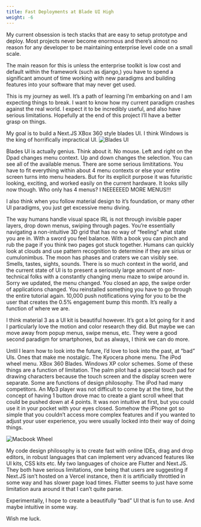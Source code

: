 ```yaml
---
title: Fast Deployments at Blade UI High
weight: -6
---
```

My current obsession is tech stacks that are easy to setup prototype and deploy. Most projects never become enormous and there’s almost no reason for any developer to be maintaining enterprise level code on a small scale.

The main reason for this is unless the enterprise toolkit is low cost and default within the framework (such as django,) you have to spend a significant amount of time working with new paradigms and building features into your software that may never get used.

This is my journey as well. It’s a path of learning I’m embarking on and I am expecting things to break. I want to know how my current paradigm crashes against the real world. I expect it to be incredibly useful, and also have serious limitations. Hopefully at the end of this project I’ll have a better grasp on things.

My goal is to build a Next.JS XBox 360 style blades UI. I think Windows is the king of horrifically impractical UI.
![Blades UI](https://i.redd.it/glu5q2sfirdc1.jpeg)

Blades UI is actually genius. Think about it. No mouse. Left and right on the Dpad changes menu context. Up and down changes the selection. You can see all of the available menus. There are some serious limititations. You have to fit everything within about 4 menu contexts or else your entire screen turns into menu headers. But for its explicit purpose it was futuristic looking, exciting, and worked easily on the current hardware. It looks silly now though. Who only has 4 menus? I NEEEEEED MORE MENUS!!!

I also think when you follow material design to it’s foundation, or many other UI paradigms, you just get excessive menu diving.

The way humans handle visual space IRL is not through invisible paper layers, drop down menus, swiping through pages. You’re essentially navigating a non-intuitive 3D grid that has no way of “feeling” what state you are in. With a sword you feel balance. With a book you can pinch and rub the page if you think two pages got stuck together. Humans can quickly look at clouds and use pattern recognition to determine if they are sirius or cumulonimbus. The moon has phases and craters we can visibly see. Smells, tastes, sights, sounds. There is so much context in the world, and the current state of UI is to present a seriously large amount of non-technical folks with a constantly changing menu maze to swipe around in. Sorry we updated, the menu changed. You closed an app, the swipe order of applications changed. You reinstalled something you have to go through the entire tutorial again. 10,000 push notifications vying for you to be the user that creates the 0.5% engagement bump this month. It’s really a function of where we are.

I think material 3 as a UI kit is beautiful however. It’s got a lot going for it and I particularly love the motion and color research they did. But maybe we can move away from popup menus, swipe menus, etc. They were a good second paradigm for smartphones, but as always, I think we can do more.

Until I learn how to look into the future, I’d love to look into the past, at “bad” UIs. Ones that make me nostalgic. The Kyocera phone menu. The iPod wheel menu. XBox 360 Blades. Windows XP color schemes. Some of these things are a function of limitation. The palm pilot had a special touch pad for drawing characters because the touch screen and the display screen were separate. Some are functions of design philosophy. The iPod had many competitors. An Mp3 player was not difficult to come by at the time, but the concept of having 1 button drove mac to create a giant scroll wheel that could be pushed down at 4 points. It was non intuitive at first, but you could use it in your pocket with your eyes closed. Somehow the iPhone got so simple that you couldn’t access more complex features and if you wanted to adjust your user experience, you were usually locked into their way of doing things.

![Macbook Wheel](https://www.gamengadgets.com/wp-content/uploads/2016/09/macbook_wheel_by_jayfreelancer.jpg)

My code design philosophy is to create fast with online IDEs, drag and drop editors, in robust languages that can implement very advanced features like UI kits, CSS kits etc. My two languages of choice are Flutter and Next.JS. They both have serious limitations, one being that users are suggesting if Next.JS isn’t hosted on a Vercel instance, then it is artificially throttled in some way and has slower page load times. Flutter seems to just have some limitation aura around it that I can’t quite parse.

Experimentally, I hope to create a beautifully “bad” UI that is fun to use. And maybe intuitive in some way.

Wish me luck.
